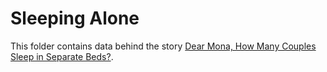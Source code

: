 # Sleeping Alone

This folder contains data behind the story [Dear Mona, How Many Couples Sleep in Separate Beds?](https://fivethirtyeight.com/features/dear-mona-how-many-couples-sleep-in-separate-beds/).